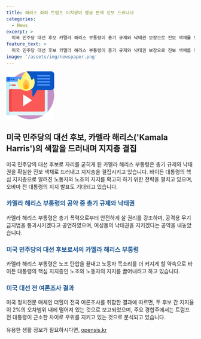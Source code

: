 ```yaml
---
title: 해리스 좌파 트럼프 미치광이 맹공 본색 진보 드러나다
categories:
  - News
excerpt: >
  미국 민주당 대선 후보 카멜라 해리스 부통령이 총기 규제와 낙태권 보장으로 진보 색채를 드러내며 지지 층을 결집하고 있는 가운데, 오바마 전 대통령의 해리스 부통령 지지 발표가 임박한 것으로 전해졌습니다. 이에 트럼프 전 대통령은 다시 막말을 퍼부었으며, 여론조사 결과는 두 후보 간 박빙의 승부가 예상되고 있다. 대선 승부가 결정되는 주요 경합주에서는 트럼프 전 대통령이 아주 근소한 차이로 우위를 지키고 있지만, 대선까지 남은 기간동안 어떤 변화가 나타날지는 아직 불분명한 상황입니다.
feature_text: >
  미국 민주당 대선 후보 카멜라 해리스 부통령이 총기 규제와 낙태권 보장으로 진보 색채를 드러내며 지지 층을 결집하고 있는 가운데, 오바마 전 대통령의 해리스 부통령 지지 발표가 임박한 것으로 전해졌습니다. 이에 트럼프 전 대통령은 다시 막말을 퍼부었으며, 여론조사 결과는 두 후보 간 박빙의 승부가 예상되고 있다. 대선 승부가 결정되는 주요 경합주에서는 트럼프 전 대통령이 아주 근소한 차이로 우위를 지키고 있지만, 대선까지 남은 기간동안 어떤 변화가 나타날지는 아직 불분명한 상황입니다.
image: '/assets/img/newspaper.png'
---
```


<p><img src="/assets/img/news.png" alt="rentncar 속보" /></p>

<h2 data-ke-size="size26">미국 민주당의 대선 후보, 카멜라 해리스('Kamala Harris')의 색깔을 드러내며 지지층 결집</h2>

<p data-ke-size="size16">미국 민주당의 대선 후보로 자리를 굳히게 된 카멜라 해리스 부통령은 총기 규제와 낙태권을 확실한 진보 색채로 드러내고 지지층을 결집시키고 있습니다. 바이든 대통령의 핵심 지지층으로 알려진 노동자와 노조의 지지를 확고히 하기 위한 전략을 펼치고 있으며, 오바마 전 대통령의 지지 발표도 기대되고 있습니다.</p>

<h3><b><span style="color: #1a5490;">카멜라 해리스 부통령의 공약 중 총기 규제와 낙태권</span></b></h3>

<p data-ke-size="size16">카멜라 해리스 부통령은 총기 폭력으로부터 안전하게 살 권리를 강조하며, 공격용 무기 금지법을 통과시키겠다고 공언하였으며, 여성들의 낙태권을 지키겠다는 공약을 내놓았습니다.</p>

<h3><b><span style="color: #1a5490;">미국 민주당의 대선 후보로서의 카멜라 해리스 부통령</span></b></h3>

<p data-ke-size="size16">카멜라 해리스 부통령은 노조 탄압을 끝내고 노동자 목소리를 더 커지게 할 약속으로 바이든 대통령의 핵심 지지층인 노조와 노동자의 지지를 끌어내려고 하고 있습니다.</p>

<h3><b><span style="color: #1a5490;">미국 대선 전 여론조사 결과</span></b></h3>

<p data-ke-size="size16">미국 정치전문 매체인 더힐이 전국 여론조사를 취합한 결과에 따르면, 두 후보 간 지지율이 2%의 오차범위 내에 떨어져 있는 것으로 보고되었으며, 주요 경합주에서는 트럼프 전 대통령이 근소한 차이로 우위를 지키고 있는 것으로 분석되고 있습니다.</p>
유용한 생활 정보가 필요하시다면, <a href="https://opensis.kr" rel="dofollow">opensis.kr</a>


